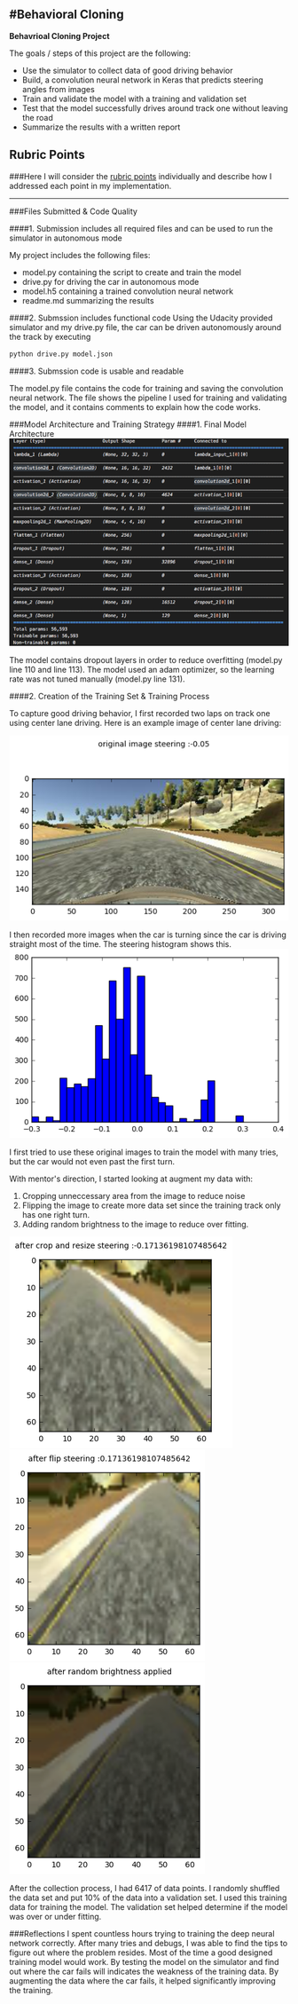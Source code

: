 #**Behavioral Cloning** 
---
**Behavrioal Cloning Project**

The goals / steps of this project are the following:
* Use the simulator to collect data of good driving behavior
* Build, a convolution neural network in Keras that predicts steering angles from images
* Train and validate the model with a training and validation set
* Test that the model successfully drives around track one without leaving the road
* Summarize the results with a written report


[//]: # (Image References)

[image1]: ./examples/center_image.png "Center Image"
[image2]: ./examples/training_steering_hist.png "Training data set steering angles histogram"
[image3]: ./examples/crop_resize.png "Cropped unneccessary area and resized to 64x64"
[image4]: ./examples/Flip.png "Flipped image"
[image5]: ./examples/random_brightness.png "Random brightness applied"
[image6]: ./examples/architecture.png "Random brightness applied"

## Rubric Points
###Here I will consider the [rubric points](https://review.udacity.com/#!/rubrics/432/view) individually and describe how I addressed each point in my implementation.  

---
###Files Submitted & Code Quality

####1. Submission includes all required files and can be used to run the simulator in autonomous mode

My project includes the following files:
* model.py containing the script to create and train the model
* drive.py for driving the car in autonomous mode
* model.h5 containing a trained convolution neural network 
* readme.md summarizing the results

####2. Submssion includes functional code
Using the Udacity provided simulator and my drive.py file, the car can be driven autonomously around the track by executing 
```sh
python drive.py model.json
```

####3. Submssion code is usable and readable

The model.py file contains the code for training and saving the convolution neural network. The file shows the pipeline I used for training and validating the model, and it contains comments to explain how the code works.

###Model Architecture and Training Strategy
####1. Final Model Architecture
![alt text][image6]




The model contains dropout layers in order to reduce overfitting (model.py line 110 and line 113). 
The model used an adam optimizer, so the learning rate was not tuned manually (model.py line 131).

####2. Creation of the Training Set & Training Process

To capture good driving behavior, I first recorded two laps on track one using center lane driving. Here is an example image of center lane driving:

![alt text][image1]

I then recorded more images when the car is turning since the car is driving straight most of the time. The steering histogram shows this.
![alt text][image2]

I first tried to use these original images to train the model with many tries, but the car would not even past the first turn. 

With mentor's direction, I started looking at augment my data with:
1. Cropping unneccessary area from the image to reduce noise
2. Flipping the image to create more data set since the training track only has one right turn.
3. Adding random brightness to the image to reduce over fitting.

![alt text][image3]
![alt text][image4]
![alt text][image5]

After the collection process, I had 6417 of data points. 
I randomly shuffled the data set and put 10% of the data into a validation set. 
I used this training data for training the model. The validation set helped determine if the model was over or under fitting. 


###Reflections
I spent countless hours trying to training the deep neural network correctly. After many tries and debugs, I was able to find the tips to figure out where the problem resides.
Most of the time a good designed training model would work. By testing the model on the simulator and find out where the car fails will indicates the weakness of the training data.
By augmenting the data where the car fails, it helped significantly improving the training.


